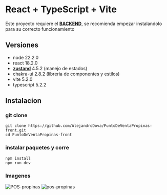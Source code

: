 # React + TypeScript + Vite
Este proyecto requiere el __[BACKEND](https://github.com/AlejandroDova/PuntoDeVentaPropinas-back/tree/main)__, se recomienda empezar instalandolo para su correcto funcionamiento

## Versiones
- node 22.2.0
- react 18.2.0
- __[zustand](https://docs.pmnd.rs/zustand/getting-started/introduction)__ 4.5.2 (manejo de estados)
- chakra-ui 2.8.2 (libreria de componentes y estilos)
- vite 5.2.0
- typescript 5.2.2

## Instalacion
### git clone
```
git clone https://github.com/AlejandroDova/PuntoDeVentaPropinas-front.git
cd PuntoDeVentaPropinas-front
````

### instalar paquetes y corre
``` 
npm install
npm run dev
```
### Imagenes
![POS-propinas](https://i.ibb.co/7bWW6DB/Screenshot-20240619-235453.png)
![pos-propinas](https://i.ibb.co/rmjkptn/Screenshot-20240620-000055.png)
